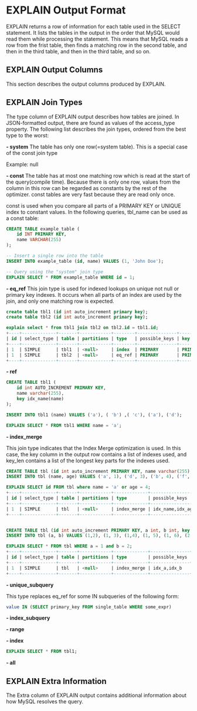 # EXPLAIN Output Format

EXPLAIN returns a row of information for each table used in the SELECT statement. It lists the tables in the output in the order that MySQL would read them while processing the statement. This means that MySQL reads a row from the frist table, then finds a matching row in the second table, and then in the third table, and then in the third table, and so on.

## EXPLAIN Output Columns

This section describes the output columns produced by EXPLAIN.

## EXPLAIN Join Types

The type column of EXPLAIN output describes how tables are joined. In JSON-formatted output, there are found as values of the access_type property. The following list describes the join types, ordered from the best type to the worst: 

**- system**
The table has only one row(=system table). This is a special case of the const join type

Example: null

**- const**
The table has at most one matching row which is read at the start of the query(compile time). Because there is only one row, values from the column in this row can be regarded as constants by the rest of the optimizer. const tables are very fast because they are read only once.

const is used when you compare all parts of a PRIMARY KEY or UNIQUE index to constant values. In the following queries, tbl_name can be used as a const table:

```sql
CREATE TABLE example_table (
    id INT PRIMARY KEY,
    name VARCHAR(255)
);

-- Insert a single row into the table
INSERT INTO example_table (id, name) VALUES (1, 'John Doe');

-- Query using the "system" join type
EXPLAIN SELECT * FROM example_table WHERE id = 1;
```

**- eq_ref**
This join type is used for indexed lookups on unique not null or primary key indexes. It occurs when all parts of an index are used by the join, and only one matching row is expected.

```sql
create table tbl1 (id int auto_increment primary key);
create table tbl2 (id int auto_increment primary key);

explain select * from tbl1 join tbl2 on tbl2.id = tbl1.id;
+----+-------------+-------+------------+--------+---------------+---------+---------+-----------------------+------+----------+-------------+
| id | select_type | table | partitions | type   | possible_keys | key     | key_len | ref                   | rows | filtered | Extra       |
+----+-------------+-------+------------+--------+---------------+---------+---------+-----------------------+------+----------+-------------+
| 1  | SIMPLE      | tbl1  | <null>     | index  | PRIMARY       | PRIMARY | 4       | <null>                | 3    | 100.0    | Using index |
| 1  | SIMPLE      | tbl2  | <null>     | eq_ref | PRIMARY       | PRIMARY | 4       | learn_explain.tbl1.id | 1    | 100.0    | Using index |
+----+-------------+-------+------------+--------+---------------+---------+---------+-----------------------+------+----------+-------------+
```

**- ref**

```sql
CREATE TABLE tbl1 (
    id int AUTO_INCREMENT PRIMARY KEY,
    name varchar(255), 
    key idx_name(name)
);

INSERT INTO tbl1 (name) VALUES ('a'), ( 'b') ,( 'c'), ('a'), ('d');

EXPLAIN SELECT * FROM tbl1 WHERE name = 'a';
```

**- index_merge**

This join type indicates that the Index Merge optimization is used. In this case, the key column in the output row contains a list of indexes used, and key_len contains a list of the longest key parts for the indexes used.

```sql
CREATE TABLE tbl (id int auto_increment PRIMARY KEY, name varchar(255), age int, key idx_name(name), key idx_age(age));
INSERT INTO tbl (name, age) VALUES ('a', 1), ('d', 3), ('b', 4), ('f', 10), ('a', 12), ('b', 11);

EXPLAIN SELECT id FROM tbl where name = 'a' or age = 4;
+----+-------------+-------+------------+-------------+------------------+------------------+---------+--------+------+----------+--------------------------------------------+
| id | select_type | table | partitions | type        | possible_keys    | key              | key_len | ref    | rows | filtered | Extra                                      |
+----+-------------+-------+------------+-------------+------------------+------------------+---------+--------+------+----------+--------------------------------------------+
| 1  | SIMPLE      | tbl   | <null>     | index_merge | idx_name,idx_age | idx_name,idx_age | 1023,5  | <null> | 3    | 100.0    | Using union(idx_name,idx_age); Using where |
+----+-------------+-------+------------+-------------+------------------+------------------+---------+--------+------+----------+--------------------------------------------+


CREATE TABLE tbl (id int auto_increment PRIMARY KEY, a int, b int, key idx_a(a), key idx_b(b));
INSERT INTO tbl (a, b) VALUES (1,2), (1, 3), (1,4), (1, 5), (1, 6), (2, 2), (2, 3), (2, 4), (2, 5), (3, 2), (3, 3), (3, 4), (3, 5), (4, 2), (4, 3), (4, 5);

EXPLAIN SELECT * FROM tbl WHERE a = 1 and b = 2;
+----+-------------+-------+------------+-------------+---------------+-------------+---------+--------+------+----------+--------------------------------------------------------+
| id | select_type | table | partitions | type        | possible_keys | key         | key_len | ref    | rows | filtered | Extra                                                  |
+----+-------------+-------+------------+-------------+---------------+-------------+---------+--------+------+----------+--------------------------------------------------------+
| 1  | SIMPLE      | tbl   | <null>     | index_merge | idx_a,idx_b   | idx_b,idx_a | 5,5     | <null> | 1    | 80.0     | Using intersect(idx_b,idx_a); Using where; Using index |
+----+-------------+-------+------------+-------------+---------------+-------------+---------+--------+------+----------+--------------------------------------------------------+
```

**- unique_subquery**

This type replaces eq_ref for some IN subqueries of the following form:

```sql
value IN (SELECT primary_key FROM single_table WHERE some_expr)
```

**- index_subquery**

**- range**

**- index**

```sql
EXPLAIN SELECT * FROM tbl1;
```

**- all**

## EXPLAIN Extra Information

The Extra column of EXPLAIN output contains additional information about how MySQL resolves the query.
